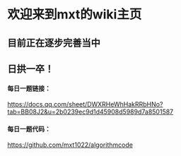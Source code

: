 # 欢迎来到mxt的wiki主页

## 目前正在逐步完善当中

## 日拱一卒！

#### 每日一题链接：
https://docs.qq.com/sheet/DWXRHeWhHakRRbHNo?tab=BB08J2&u=2b0239ec9d1d45908d5989d7a8501587

#### 每日一题代码：
https://github.com/mxt1022/algorithmcode

